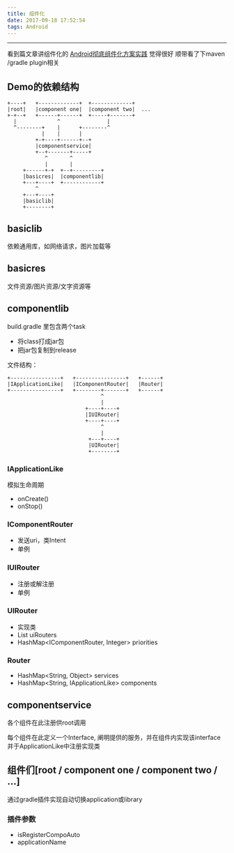 ```yaml
---
title: 组件化
date: 2017-09-18 17:52:54
tags: Android
---
```


-------------
看到篇文章讲组件化的 [Android彻底组件化方案实践](http://www.jianshu.com/p/1b1d77f58e84)
觉得很好
顺带看了下maven /gradle plugin相关

## Demo的依赖结构

```
+----+   +-------------+  +-------------+
|root|   |component one|  |component two|  ...
+-+--+   +------+------+  +-----+-------+
  |             ^               |
  ^--------+    |      +--------^
           |    |      |
         +-+----+------+--+
         |componentservice|
         +--+-------+-----+
            ^       ^
            |       |
     +------+-+  +--+---------+
     |basicres|  |componentlib|
     +---+----+  +------------+
         ^
     +---+----+
     |basiclib|
     +--------+
```

## basiclib
依赖通用库，如网络请求，图片加载等

## basicres
文件资源/图片资源/文字资源等

## componentlib

build.gradle 里包含两个task
- 将class打成jar包
- 把jar包复制到release

文件结构：

```
+----------------+   +----------------+   +------+
|IApplicationLike|   |IComponentRouter|   |Router|
+----------------+   +--------+-------+   +------+
                              ^
                              |
                         +----+----+
                         |IUIRouter|
                         +----+----+
                              ^
                              |
                          +---+----+
                          |UIRouter|
                          +--------+
```
### IApplicationLike
模拟生命周期
- onCreate()
- onStop()

### IComponentRouter
- 发送uri，类Intent
- 单例

### IUIRouter
- 注册或解注册
- 单例

### UIRouter
- 实现类
- List<IComponentRouter> uiRouters
- HashMap<IComponentRouter, Integer> priorities 

### Router
- HashMap<String, Object> services 
- HashMap<String, IApplicationLike> components

## componentservice
各个组件在此注册供root调用

每个组件在此定义一个Interface, 阐明提供的服务，并在组件内实现该interface
并于ApplicationLike中注册实现类

## 组件们[root / component one / component two / ...]
通过gradle插件实现自动切换application或library

### 插件参数
- isRegisterCompoAuto
- applicationName

### 

